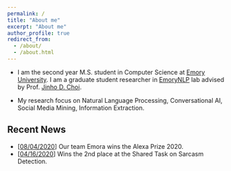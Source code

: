 ```yaml
---
permalink: /
title: "About me"
excerpt: "About me"
author_profile: true
redirect_from: 
  - /about/
  - /about.html
---
```


 - I am the second year M.S. student in Computer Science at [Emory University](http://www.emory.edu/home/index.html).
 I am a graduate student researcher in [EmoryNLP](http://nlp.cs.emory.edu/home.html) lab advised by Prof. [Jinho D. Choi](http://www.cs.emory.edu/~choi/home.html). 

 - My research focus on Natural Language Processing, Conversational AI, Social Media Mining, Information Extraction.

Recent News
---
 - [[08/04/2020](https://www.facebook.com/emorynlp/posts/293874938707248)] Our team Emora wins the Alexa Prize 2020.
 - [[04/16/2020](https://emorynlp.blogspot.com/2020/04/shared-task-on-sarcasm-detection.html)] Wins the 2nd place at the Shared Task on Sarcasm Detection.